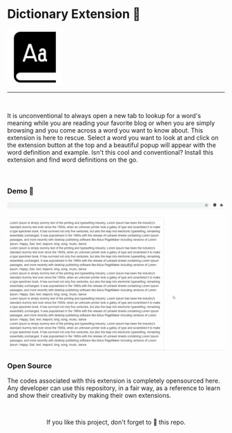 # Dictionary Extension 📕

<a align="center" href=""><img src="/assets/icon128.png" /></a>

---

<br>

<p>It is unconventional to always open a new tab to lookup for a word's meaning while you are reading your favorite blog or when you are simply browsing and you come across a word you want to know about. This extension is here to rescue. Select a word you want to look at and click on the extension button at the top and a beautiful popup will appear with the word definition and example. Isn't this cool and conventional? Install this extension and find word definitions on the go.</p>
  
<br>

### Demo 🎥

![](/assets/demo.gif)

### Open Source

The codes associated with this extension is completely opensourced here. Any developer can use this repository, in a fair way, as a reference to learn and show their creativity by making their own extensions.

<br>

<p align="center">If you like this project, don't forget to 🌟 this repo.</p>
